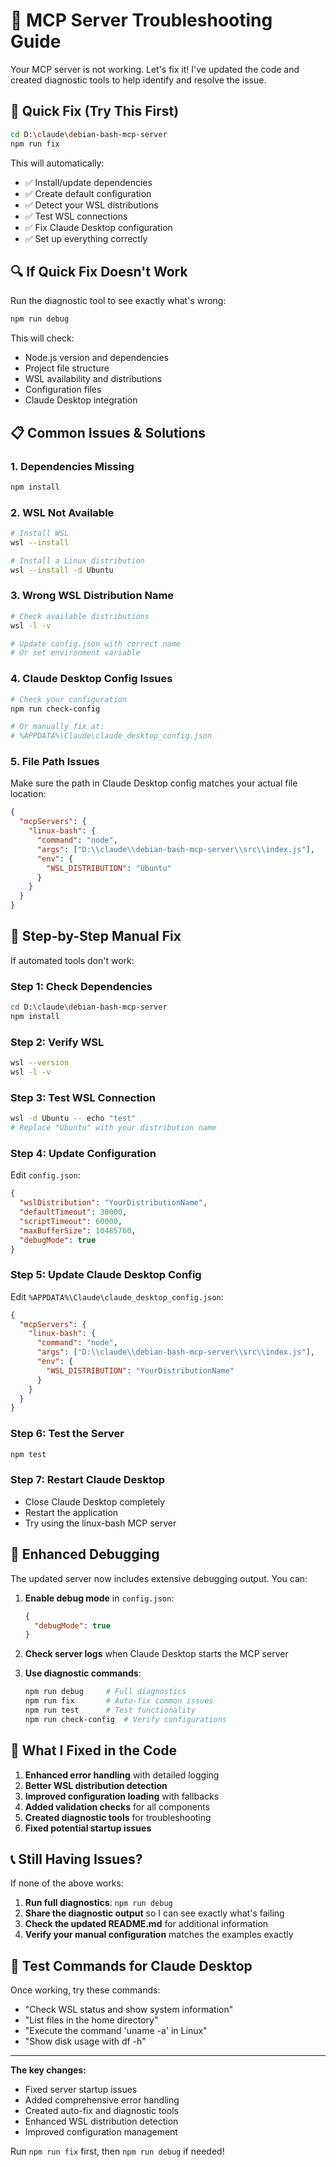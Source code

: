 # 🚨 MCP Server Troubleshooting Guide

Your MCP server is not working. Let's fix it! I've updated the code and created diagnostic tools to help identify and resolve the issue.

## 🔧 Quick Fix (Try This First)

```bash
cd D:\claude\debian-bash-mcp-server
npm run fix
```

This will automatically:
- ✅ Install/update dependencies
- ✅ Create default configuration
- ✅ Detect your WSL distributions  
- ✅ Test WSL connections
- ✅ Fix Claude Desktop configuration
- ✅ Set up everything correctly

## 🔍 If Quick Fix Doesn't Work

Run the diagnostic tool to see exactly what's wrong:

```bash
npm run debug
```

This will check:
- Node.js version and dependencies
- Project file structure
- WSL availability and distributions
- Configuration files
- Claude Desktop integration

## 📋 Common Issues & Solutions

### 1. **Dependencies Missing**
```bash
npm install
```

### 2. **WSL Not Available**
```bash
# Install WSL
wsl --install

# Install a Linux distribution
wsl --install -d Ubuntu
```

### 3. **Wrong WSL Distribution Name**
```bash
# Check available distributions
wsl -l -v

# Update config.json with correct name
# Or set environment variable
```

### 4. **Claude Desktop Config Issues**
```bash
# Check your configuration
npm run check-config

# Or manually fix at:
# %APPDATA%\Claude\claude_desktop_config.json
```

### 5. **File Path Issues**
Make sure the path in Claude Desktop config matches your actual file location:
```json
{
  "mcpServers": {
    "linux-bash": {
      "command": "node",
      "args": ["D:\\claude\\debian-bash-mcp-server\\src\\index.js"],
      "env": {
        "WSL_DISTRIBUTION": "Ubuntu"
      }
    }
  }
}
```

## 🎯 Step-by-Step Manual Fix

If automated tools don't work:

### Step 1: Check Dependencies
```bash
cd D:\claude\debian-bash-mcp-server
npm install
```

### Step 2: Verify WSL
```bash
wsl --version
wsl -l -v
```

### Step 3: Test WSL Connection
```bash
wsl -d Ubuntu -- echo "test"
# Replace "Ubuntu" with your distribution name
```

### Step 4: Update Configuration
Edit `config.json`:
```json
{
  "wslDistribution": "YourDistributionName",
  "defaultTimeout": 30000,
  "scriptTimeout": 60000,
  "maxBufferSize": 10485760,
  "debugMode": true
}
```

### Step 5: Update Claude Desktop Config
Edit `%APPDATA%\Claude\claude_desktop_config.json`:
```json
{
  "mcpServers": {
    "linux-bash": {
      "command": "node",
      "args": ["D:\\claude\\debian-bash-mcp-server\\src\\index.js"],
      "env": {
        "WSL_DISTRIBUTION": "YourDistributionName"
      }
    }
  }
}
```

### Step 6: Test the Server
```bash
npm test
```

### Step 7: Restart Claude Desktop
- Close Claude Desktop completely
- Restart the application
- Try using the linux-bash MCP server

## 🐛 Enhanced Debugging

The updated server now includes extensive debugging output. You can:

1. **Enable debug mode** in `config.json`:
   ```json
   {
     "debugMode": true
   }
   ```

2. **Check server logs** when Claude Desktop starts the MCP server

3. **Use diagnostic commands**:
   ```bash
   npm run debug     # Full diagnostics
   npm run fix       # Auto-fix common issues
   npm run test      # Test functionality
   npm run check-config  # Verify configurations
   ```

## 🔧 What I Fixed in the Code

1. **Enhanced error handling** with detailed logging
2. **Better WSL distribution detection** 
3. **Improved configuration loading** with fallbacks
4. **Added validation checks** for all components
5. **Created diagnostic tools** for troubleshooting
6. **Fixed potential startup issues** 

## 📞 Still Having Issues?

If none of the above works:

1. **Run full diagnostics**: `npm run debug`
2. **Share the diagnostic output** so I can see exactly what's failing
3. **Check the updated README.md** for additional information
4. **Verify your manual configuration** matches the examples exactly

## 🎯 Test Commands for Claude Desktop

Once working, try these commands:
- "Check WSL status and show system information"
- "List files in the home directory"  
- "Execute the command 'uname -a' in Linux"
- "Show disk usage with df -h"

---

**The key changes:**
- Fixed server startup issues
- Added comprehensive error handling
- Created auto-fix and diagnostic tools
- Enhanced WSL distribution detection
- Improved configuration management

Run `npm run fix` first, then `npm run debug` if needed!
